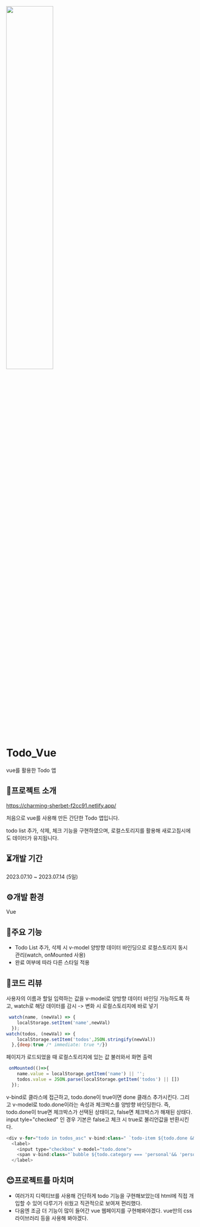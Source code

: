 <img width="50%" src="https://github.com/Hyemin0102/Todo_React/assets/128768462/bdba1a4e-77b4-4812-80ad-e5e6865b7d89">

# Todo_Vue
vue를 활용한 Todo 앱

## 🔎프로젝트 소개
https://charming-sherbet-f2cc91.netlify.app/

처음으로 vue를 사용해 만든 간단한 Todo 앱입니다.

todo list 추가, 삭제, 체크 기능을 구현하였으며, 로컬스토리지를 활용해 새로고침시에도 데이터가 유지됩니다.


## ⏳개발 기간
2023.07.10 ~ 2023.07.14 (5일)

## ⚙개발 환경
Vue

## 🚩주요 기능
* Todo List 추가, 삭제 시 v-model 양방향 데이터 바인딩으로 로컬스토리지 동시 관리(watch, onMounted 사용)
* 완료 여부에 따라 다른 스타일 적용

## 📌코드 리뷰
사용자의 이름과 할일 입력하는 값을 v-model로 양방향 데이터 바인딩 가능하도록 하고, watch로 해당 데이터를 감시 -> 변화 시 로컬스토리지에 바로 넣기
```javascript
 watch(name, (newVal) => {
    localStorage.setItem('name',newVal)
  });
watch(todos, (newVal) => {
    localStorage.setItem('todos',JSON.stringify(newVal))
  },{deep:true /* immediate: true */})
```
페이지가 로드되었을 때 로컬스토리지에 있는 값 불러와서 화면 출력
```javascript
 onMounted(()=>{
    name.value = localStorage.getItem('name') || '';
    todos.value = JSON.parse(localStorage.getItem('todos') || [])
  });
```
v-bind로 클라스에 접근하고,  todo.done이 true이면 done 클래스 추가시킨다.
그리고 v-model로 todo.done이라는 속성과 체크박스를 양방향 바인딩한다.
즉, todo.done이 true면 체크박스가 선택된 상태이고, false면 체크박스가 해재된 상태다.
input tyle="checked" 인 경우 기본은 false고 체크 시 true로 불리언값을 반환시킨다.
```javascript
<div v-for="todo in todos_asc" v-bind:class=" `todo-item ${todo.done && 'done'} `">
  <label>
    <input type="checkbox" v-model="todo.done">
    <span v-bind:class="`bubble ${todo.category === 'personal'&& 'personal' }`"></span>
  </label>
```

## 😊프로젝트를 마치며
* 여러가지 디렉티브를 사용해 간단하게 todo 기능을 구현해보았는데 html에 직접 개입할 수 있어 다루기가 쉬웠고 직관적으로 보여져 편리했다.
* 다음엔 조금 더 기능이 많이 들어간 vue 웹페이지를 구현해봐야겠다. vue만의 css 라이브러리 등을 사용해 봐야겠다.
